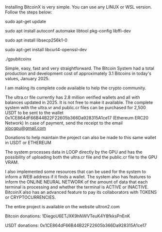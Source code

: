 Installing BitcoinX is very simple. You can use any LINUX or WSL version. Follow the steps below:

sudo apt-get update

sudo apt install autoconf automake libtool pkg-config libffi-dev

sudo apt install libsecp256k1-0

sudo apt-get install libcurl4-openssl-dev

./gpubitcoinx


Simple, easy, fast and very straightforward. The Bitcoin System had a total production and development cost of approximately 3.1 Bitcoins in today's values, January 2025.

I am making its complete code available to help the crypto community.

The ultra.cr file currently has 2.8 million verified wallets and all with balances updated in 2025. It is not free to make it available. The complete system with the ultra.vr and public.cr files can be purchased for 2,500 USDT to be sent to the wallet 0x1CE864dF66B44B22F22605b366Da928315A1ce17 (Ethereum ERC20 Network)
In case of payment, send the receipt to the email xlocgpu@gmail.com

Donations to help maintain the project can also be made to this same wallet in USDT or ETHEREUM

The system processes data in LOOP directly by the GPU and has the possibility of uploading both the ultra.cr file and the public.cr file to the GPU VRAM.

I also implemented some resources that can be used for the system to inform a WEB address if it finds a wallet. The system also has features to inform the ONLINE NEURAL NETWORK of the amount of data that each terminal is processing and whether the terminal is ACTIVE or INACTIVE.
BitcoinX also has an advanced feature to pay its collaborators with TOKENS or CRYPTOCURRENCIES.

The entire project is available on the website ultron2.com

Bitcoin donations: 1DiegoU6ETJXK9hNWVTeuK4Y8fkksPnEnK 

USDT donations: 0x1CE864dF66B44B22F22605b366Da928315A1ce17

